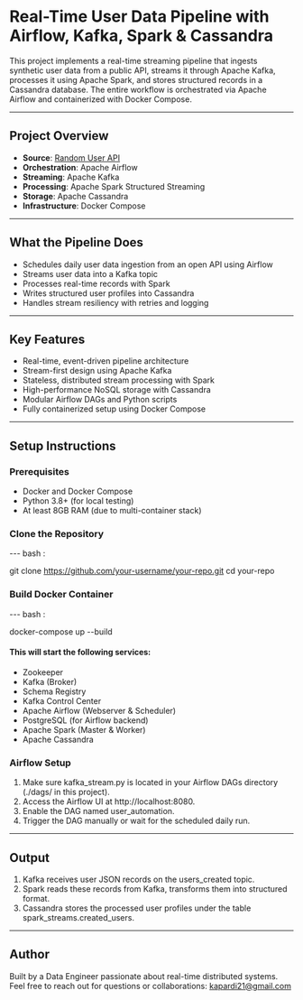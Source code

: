# Real-Time User Data Pipeline with Airflow, Kafka, Spark & Cassandra

This project implements a real-time streaming pipeline that ingests synthetic user data from a public API, streams it through Apache Kafka, processes it using Apache Spark, and stores structured records in a Cassandra database.
The entire workflow is orchestrated via Apache Airflow and containerized with Docker Compose.

---

## Project Overview

- **Source**: [Random User API](https://randomuser.me)
- **Orchestration**: Apache Airflow
- **Streaming**: Apache Kafka
- **Processing**: Apache Spark Structured Streaming
- **Storage**: Apache Cassandra
- **Infrastructure**: Docker Compose

---

## What the Pipeline Does

- Schedules daily user data ingestion from an open API using Airflow
- Streams user data into a Kafka topic
- Processes real-time records with Spark
- Writes structured user profiles into Cassandra
- Handles stream resiliency with retries and logging

---

## Key Features

- Real-time, event-driven pipeline architecture
- Stream-first design using Apache Kafka
- Stateless, distributed stream processing with Spark
- High-performance NoSQL storage with Cassandra
- Modular Airflow DAGs and Python scripts
- Fully containerized setup using Docker Compose

---

## Setup Instructions

### Prerequisites

- Docker and Docker Compose
- Python 3.8+ (for local testing)
- At least 8GB RAM (due to multi-container stack)

### Clone the Repository

--- bash :

git clone https://github.com/your-username/your-repo.git
cd your-repo

### Build Docker Container
 
 --- bash :

docker-compose up --build

#### This will start the following services:

- Zookeeper
- Kafka (Broker)
- Schema Registry
- Kafka Control Center
- Apache Airflow (Webserver & Scheduler)
- PostgreSQL (for Airflow backend)
- Apache Spark (Master & Worker)
- Apache Cassandra


### Airflow Setup
1. Make sure kafka_stream.py is located in your Airflow DAGs directory (./dags/ in this project).
2. Access the Airflow UI at http://localhost:8080.
3. Enable the DAG named user_automation.
4. Trigger the DAG manually or wait for the scheduled daily run.

---
## Output
1. Kafka receives user JSON records on the users_created topic.
2. Spark reads these records from Kafka, transforms them into structured format.
3. Cassandra stores the processed user profiles under the table spark_streams.created_users.

---
## Author

Built by a Data Engineer passionate about real-time distributed systems.
Feel free to reach out for questions or collaborations: kapardi21@gmail.com
